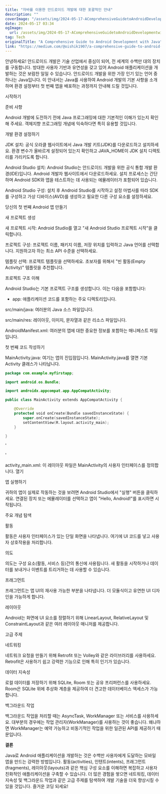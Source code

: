 ```yaml
---
title: "자바를 이용한 안드로이드 개발에 대한 포괄적인 안내"
description: ""
coverImage: "/assets/img/2024-05-17-AComprehensiveGuidetoAndroidDevelopmentwithJava_0.png"
date: 2024-05-17 03:34
ogImage: 
  url: /assets/img/2024-05-17-AComprehensiveGuidetoAndroidDevelopmentwithJava_0.png
tag: Tech
originalTitle: "A Comprehensive Guide to Android Development with Java"
link: "https://medium.com/@oishik1907/a-comprehensive-guide-to-android-development-with-java-c3b2683d5952"
---
```



안녕하세요! 안드로이드 개발은 기술 산업에서 중심이 되어, 전 세계의 수백만 대의 장치를 구동합니다. 방대한 사용자 기반과 유연성을 갖고 있어 Android 애플리케이션을 개발하는 것은 보람찬 일일 수 있습니다. 안드로이드 개발을 위한 가장 인기 있는 언어 중 하나는 Java입니다. 이 안내서는 Java를 사용하여 Android 개발의 기본 사항을 소개하며 환경 설정부터 첫 번째 앱을 배포하는 과정까지 안내해 드릴 것입니다.

시작하기

준비 사항

Android 개발에 도전하기 전에 Java 프로그래밍에 대한 기본적인 이해가 있는지 확인해 주세요. 객체지향 프로그래밍 개념에 익숙하다면 특히 유용할 것입니다.

<div class="content-ad"></div>

개발 환경 설정하기

JDK 설치: 공식 오라클 웹사이트에서 Java 개발 키트(JDK)를 다운로드하고 설치하세요. 환경 변수가 올바르게 설정되어 있는지 확인하고 JAVA_HOME이 JDK 설치 디렉토리를 가리키도록 합니다.

Android Studio 설치: Android Studio는 안드로이드 개발을 위한 공식 통합 개발 환경(IDE)입니다. Android 개발자 웹사이트에서 다운로드하세요. 설치 프로세스는 간단하며 Android SDK와 앱을 테스트하는 데 사용되는 에뮬레이터가 포함되어 있습니다.

Android Studio 구성: 설치 후 Android Studio를 시작하고 설정 마법사를 따라 SDK를 구성하고 가상 디바이스(AVD)를 생성하고 필요한 다른 구성 요소를 설정하세요.

<div class="content-ad"></div>

당신의 첫 번째 Android 앱 만들기

새 프로젝트 생성

새 프로젝트 시작: Android Studio를 열고 "새 Android Studio 프로젝트 시작"을 클릭합니다.

프로젝트 구성: 프로젝트 이름, 패키지 이름, 저장 위치를 입력하고 Java 언어를 선택합니다. 지원하고자 하는 최소 API 수준을 선택하세요.

<div class="content-ad"></div>

템플릿 선택: 프로젝트 템플릿을 선택하세요. 초보자를 위해서 "빈 활동(Empty Activity)" 템플릿을 추천합니다.

프로젝트 구조 이해

Android Studio는 기본 프로젝트 구조를 생성합니다. 이는 다음을 포함합니다:

- app: 애플리케이션 코드를 포함하는 주요 디렉토리입니다.

<div class="content-ad"></div>

src/main/java: 여러분의 Java 소스 파일입니다.

src/main/res: 레이아웃, 이미지, 문자열과 같은 리소스 파일입니다.

AndroidManifest.xml: 여러분의 앱에 대한 중요한 정보를 포함하는 매니페스트 파일입니다.

첫 번째 코드 작성하기

<div class="content-ad"></div>

MainActivity.java: 여기는 앱의 진입점입니다. MainActivity.java를 열면 기본 Activity 클래스가 나타납니다.

```java
package com.example.myfirstapp;

import android.os.Bundle;
```

<div class="content-ad"></div>

```kotlin
import androidx.appcompat.app.AppCompatActivity;

public class MainActivity extends AppCompatActivity {

    @Override
    protected void onCreate(Bundle savedInstanceState) {
        super.onCreate(savedInstanceState);
        setContentView(R.layout.activity_main);
    }

}
```

<div class="content-ad"></div>

'

'

activity_main.xml: 이 레이아웃 파일은 MainActivity의 사용자 인터페이스를 정의합니다. 열기

앱 실행하기

<div class="content-ad"></div>

귀하의 앱이 실제로 작동하는 것을 보려면 Android Studio에서 "실행" 버튼을 클릭하세요. 연결된 장치 또는 에뮬레이터를 선택하고 앱이 "Hello, Android!"를 표시하면 시작됩니다.

주요 개념 탐색

활동

활동은 사용자 인터페이스가 있는 단일 화면을 나타냅니다. 여기에 UI 코드를 넣고 사용자 상호작용을 처리합니다.

<div class="content-ad"></div>

의도

의도는 구성 요소(활동, 서비스 등)간의 통신에 사용됩니다. 새 활동을 시작하거나 데이터를 보내거나 이벤트를 트리거하는 데 사용할 수 있습니다.

프래그먼트

프래그먼트는 앱 UI의 재사용 가능한 부분을 나타냅니다. 더 모듈식이고 유연한 UI 디자인을 가능하게 합니다.

<div class="content-ad"></div>

레이아웃

Android는 화면에 UI 요소를 정렬하기 위해 LinearLayout, RelativeLayout 및 ConstraintLayout과 같은 여러 레이아웃 매니저를 제공합니다.

고급 주제

네트워킹

<div class="content-ad"></div>

네트워크 요청을 만들기 위해 Retrofit 또는 Volley와 같은 라이브러리를 사용하세요. Retrofit은 사용하기 쉽고 강력한 기능으로 인해 특히 인기가 있습니다.

데이터 지속성

로컬 데이터를 저장하기 위해 SQLite, Room 또는 공유 프리퍼런스를 사용하세요. Room은 SQLite 위에 추상화 계층을 제공하여 더 견고한 데이터베이스 액세스가 가능합니다.

백그라운드 작업

<div class="content-ad"></div>

백그라운드 작업을 처리할 때는 AsyncTask, WorkManager 또는 서비스를 사용하세요. 대부분의 경우에는 작업 관리자(WorkManager)를 사용하는 것이 좋습니다. 왜냐하면 WorkManager는 예약 가능하고 비동기적인 작업을 위한 일관된 API를 제공하기 때문입니다.

**결론**

Java로 Android 애플리케이션을 개발하는 것은 수백만 사용자에게 도달하는 모바일 앱을 만드는 강력한 방법입니다. 활동(activities), 인텐트(intents), 프래그먼트(fragments), 레이아웃(layouts)과 같은 핵심 구성 요소를 이해하면 복잡하고 사용자 친화적인 애플리케이션을 구축할 수 있습니다. 더 많은 경험을 쌓으면 네트워킹, 데이터 지속성 및 백그라운드 작업과 같은 고급 주제를 탐색하여 개발 기술을 더욱 향상시킬 수 있을 것입니다. 즐거운 코딩 되세요!